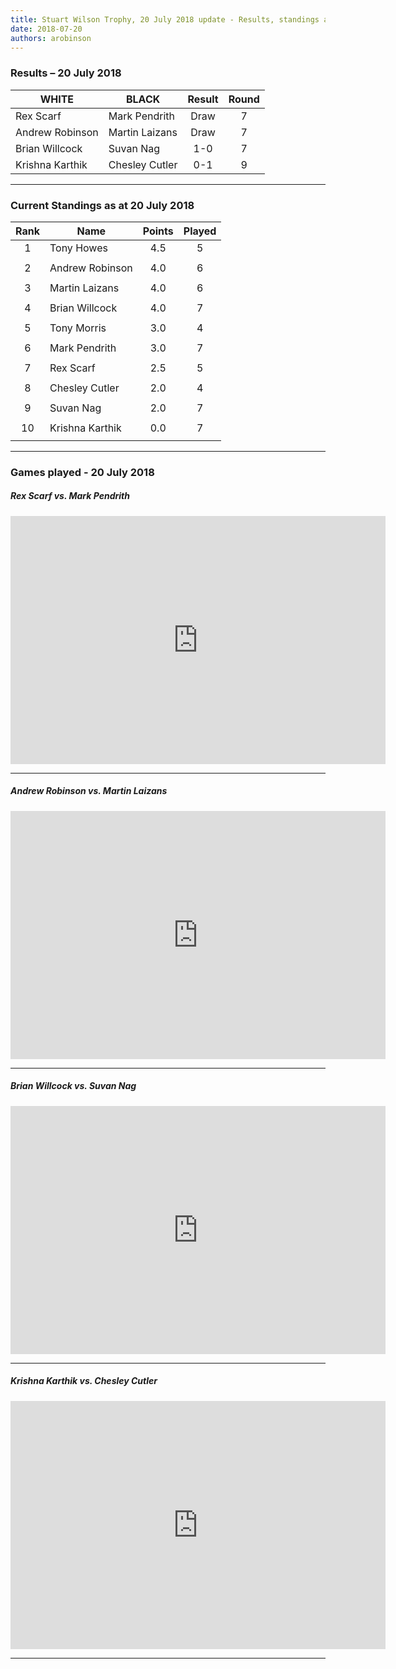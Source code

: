 ```yaml
---
title: Stuart Wilson Trophy, 20 July 2018 update - Results, standings and games 
date: 2018-07-20
authors: arobinson
---
```


### Results – 20 July 2018

| WHITE           | BLACK           | Result      |Round |
| --------------- | --------------- | :---------: |:----:|
| Rex Scarf       | Mark Pendrith   | Draw        |7     |
| Andrew Robinson | Martin Laizans  | Draw        |7     |
| Brian Willcock  | Suvan Nag       | 1-0         |7     |
| Krishna Karthik | Chesley Cutler  | 0-1         |9     |

----

### Current Standings as at 20 July 2018

| Rank | Name            | Points | Played |
| :--: | --------------- | :----: | :----: |
| 1    | Tony Howes      | 4.5    | 5      |
|      |                 |        |        |
| 2    | Andrew Robinson | 4.0    | 6      |
|      |                 |        |        |
| 3    | Martin Laizans  | 4.0    | 6      |
|      |                 |        |        |
| 4    | Brian Willcock  | 4.0    | 7      |
|      |                 |        |        |
| 5    | Tony Morris     | 3.0    | 4      |
|      |                 |        |        |
| 6    | Mark Pendrith   | 3.0    | 7      |
|      |                 |        |        |
| 7    | Rex Scarf       | 2.5    | 5      |
|      |                 |        |        |
| 8    | Chesley Cutler  | 2.0    | 4      |
|      |                 |        |        |
| 9    | Suvan Nag       | 2.0    | 7      |
|      |                 |        |        |
| 10   | Krishna Karthik | 0.0    | 7      |
|      |                 |        |        |

----

### Games played - 20 July 2018

##### Rex Scarf vs. Mark Pendrith

<iframe src="https://lichess.org/embed/jxeeiaZA?theme=auto&amp;bg=auto" width=600 height=397 frameborder=0></iframe>

----

##### Andrew Robinson vs. Martin Laizans

<iframe src="https://lichess.org/embed/3cyP7ZG1?theme=auto&amp;bg=auto" width=600 height=397 frameborder=0></iframe>

----

##### Brian Willcock vs. Suvan Nag

<iframe src="https://lichess.org/embed/MLdlXk3h?theme=auto&amp;bg=auto" width=600 height=397 frameborder=0></iframe>

----

##### Krishna Karthik vs. Chesley Cutler

<iframe src="https://lichess.org/embed/j1PGVuY1?theme=auto&amp;bg=auto" width=600 height=397 frameborder=0></iframe>

----

